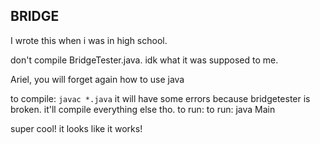 ## BRIDGE

I wrote this when i was in high school. 

don't compile BridgeTester.java. idk what it was supposed to me.


Ariel, you will forget again how to use java

to compile: `javac *.java`
it will have some errors because bridgetester is broken. it'll compile everything else tho.
to run: to run: java Main

super cool! it looks like it works!

